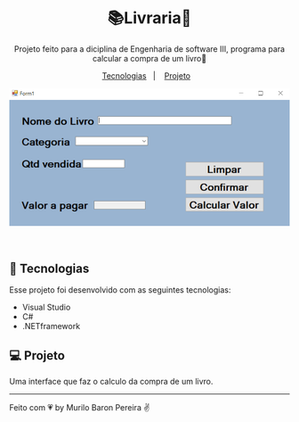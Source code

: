 <h1 align="center"> 📚Livraria📔 </h1>

<p align="center">
Projeto feito para a diciplina de Engenharia de software III, programa para calcular a compra de um livro📓<br/>
</p>

<p align="center">
  <a href="#-tecnologias">Tecnologias</a>&nbsp;&nbsp;&nbsp;|&nbsp;&nbsp;&nbsp;
  <a href="#-projeto">Projeto</a>&nbsp;&nbsp;&nbsp;
</p>

<p align="center">
  <img alt="License" src="./img/programa.PNG">
</p>
<br>

## 🚀 Tecnologias

Esse projeto foi desenvolvido com as seguintes tecnologias:

- Visual Studio
- C#
- .NETframework

## 💻 Projeto

Uma interface que faz o calculo da compra de um livro.



---

Feito com 💗 by Murilo Baron Pereira ✌